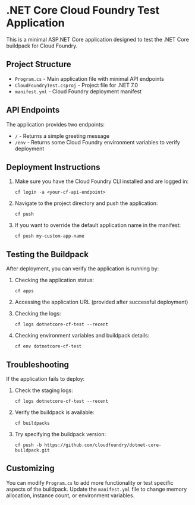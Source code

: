 # .NET Core Cloud Foundry Test Application

This is a minimal ASP.NET Core application designed to test the .NET Core buildpack for Cloud Foundry.

## Project Structure

- `Program.cs` - Main application file with minimal API endpoints
- `CloudFoundryTest.csproj` - Project file for .NET 7.0
- `manifest.yml` - Cloud Foundry deployment manifest

## API Endpoints

The application provides two endpoints:
- `/` - Returns a simple greeting message
- `/env` - Returns some Cloud Foundry environment variables to verify deployment

## Deployment Instructions

1. Make sure you have the Cloud Foundry CLI installed and are logged in:
   ```
   cf login -a <your-cf-api-endpoint>
   ```

2. Navigate to the project directory and push the application:
   ```
   cf push
   ```

3. If you want to override the default application name in the manifest:
   ```
   cf push my-custom-app-name
   ```

## Testing the Buildpack

After deployment, you can verify the application is running by:

1. Checking the application status:
   ```
   cf apps
   ```

2. Accessing the application URL (provided after successful deployment)

3. Checking the logs:
   ```
   cf logs dotnetcore-cf-test --recent
   ```

4. Checking environment variables and buildpack details:
   ```
   cf env dotnetcore-cf-test
   ```

## Troubleshooting

If the application fails to deploy:

1. Check the staging logs:
   ```
   cf logs dotnetcore-cf-test --recent
   ```

2. Verify the buildpack is available:
   ```
   cf buildpacks
   ```

3. Try specifying the buildpack version:
   ```
   cf push -b https://github.com/cloudfoundry/dotnet-core-buildpack.git
   ```

## Customizing

You can modify `Program.cs` to add more functionality or test specific aspects of the buildpack. Update the `manifest.yml` file to change memory allocation, instance count, or environment variables.